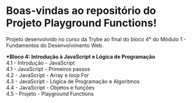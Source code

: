 # Boas-vindas ao repositório do Projeto Playground Functions!

Projeto desenvolvido no curso da Trybe ao final do bloco 4* do Módulo 1 - Fundamentos do Desenvolvimento Web.<br>

<strong>*Bloco 4: Introdução à JavaScript e Lógica de Programação</strong><br>
 4.1 - Introdução - JavaScript<br>
 4.1 - JavaScript - Primeiros passos<br>
 4.2 - JavaScript - Array e loop For<br>
 4.3 - JavaScript - Lógica de Programação e Algoritmos<br>
 4.4 - JavaScript - Objetos e funções<br>
 4.5 - Projeto - Playground Functions<br>
